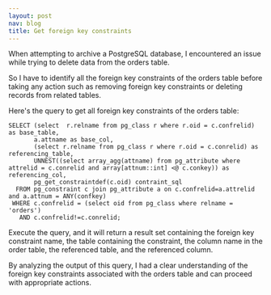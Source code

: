 ```yaml
---
layout: post
nav: blog
title: Get foreign key constraints
---
```

When attempting to archive a PostgreSQL database, I encountered an issue while trying to delete data from the orders table.

So I have to identify all the foreign key constraints of the orders table before taking any action such as removing foreign key constraints or deleting records from related tables.

Here's the query to get all foreign key constraints of the orders table:

```
SELECT (select  r.relname from pg_class r where r.oid = c.confrelid) as base_table,
       a.attname as base_col,
       (select r.relname from pg_class r where r.oid = c.conrelid) as referencing_table,
       UNNEST((select array_agg(attname) from pg_attribute where attrelid = c.conrelid and array[attnum::int] <@ c.conkey)) as referencing_col,
       pg_get_constraintdef(c.oid) contraint_sql
  FROM pg_constraint c join pg_attribute a on c.confrelid=a.attrelid and a.attnum = ANY(confkey)
 WHERE c.confrelid = (select oid from pg_class where relname = 'orders')
   AND c.confrelid!=c.conrelid;
```

Execute the query, and it will return a result set containing the foreign key constraint name, the table containing the constraint, the column name in the order table, the referenced table, and the referenced column.

By analyzing the output of this query, I had a clear understanding of the foreign key constraints associated with the orders table and can proceed with appropriate actions.
